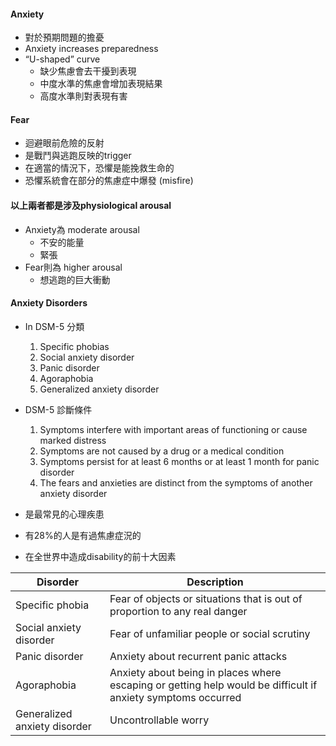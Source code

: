 #### Anxiety
- 對於預期問題的擔憂
- Anxiety increases preparedness
- “U-shaped” curve
	- 缺少焦慮會去干擾到表現
	- 中度水準的焦慮會增加表現結果
	- 高度水準則對表現有害

#### Fear
- 迴避眼前危險的反射
- 是戰鬥與逃跑反映的trigger
- 在適當的情況下，恐懼是能挽救生命的
- 恐懼系統會在部分的焦慮症中爆發 (misfire)

#### 以上兩者都是涉及physiological arousal
- Anxiety為 moderate arousal
	- 不安的能量
	- 緊張
- Fear則為 higher arousal
	- 想逃跑的巨大衝動
	
####  Anxiety Disorders
- In DSM-5 分類
	1. Specific phobias
	2. Social anxiety disorder
	3. Panic disorder 
	4. Agoraphobia
	5. Generalized anxiety disorder
- DSM-5 診斷條件
	1. Symptoms interfere with important areas of functioning or cause marked distress
	2. Symptoms are not caused by a drug or a medical condition
	3. Symptoms persist for at least 6 months or at least 1 month for panic disorder 
	4. The fears and anxieties are distinct from the symptoms of another anxiety disorder

- 是最常見的心理疾患
- 有28%的人是有過焦慮症況的
- 在全世界中造成disability的前十大因素



Disorder|Description
--|--
Specific phobia|Fear of objects or situations that is out of proportion to any real danger
Social anxiety disorder|Fear of unfamiliar people or social scrutiny
Panic disorder|Anxiety about recurrent panic attacks
Agoraphobia|Anxiety about being in places where escaping or getting help would be difficult if anxiety symptoms occurred 
Generalized anxiety disorder|Uncontrollable worry
